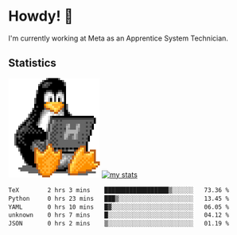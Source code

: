 # Howdy! :penguin:
I'm currently working at Meta as an Apprentice System Technician.

## Statistics

![Tux Pengiun!](tux-linux-penguin.gif)
[![my stats](https://github-readme-stats.vercel.app/api?username=benlodz&showing_icons=true&theme=tokyonight)](https://github.com/anuraghazra/github-readme-stats)

<!-- [![Top Langs](https://github-readme-stats.vercel.app/api/top-langs/?username=benlodz&layout=compact)](https://github.com/anuraghazra/github-readme-stats) ---> 

<!--START_SECTION:waka-->

```txt
TeX        2 hrs 3 mins    ██████████████████▒░░░░░░   73.36 %
Python     0 hrs 23 mins   ███▒░░░░░░░░░░░░░░░░░░░░░   13.45 %
YAML       0 hrs 10 mins   █▓░░░░░░░░░░░░░░░░░░░░░░░   06.05 %
unknown    0 hrs 7 mins    █░░░░░░░░░░░░░░░░░░░░░░░░   04.12 %
JSON       0 hrs 2 mins    ▒░░░░░░░░░░░░░░░░░░░░░░░░   01.19 %
```

<!--END_SECTION:waka-->
<!--
**benlodz/benlodz** is a ✨ _special_ ✨ repository because its `README.md` (this file) appears on your GitHub profile.

Here are some ideas to get you started:

- 🔭 I’m currently working on ...
- 🌱 I’m currently learning ...
- 👯 I’m looking to collaborate on ...
- 🤔 I’m looking for help with ...
- 💬 Ask me about ...
- 📫 How to reach me: ...
- 😄 Pronouns: ...
- ⚡ Fun fact: ...
-->
